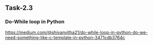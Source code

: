 ## Task-2.3

### Do-While loop in Python 
https://medium.com/@shivanvitha21/do-while-loop-in-python-do-we-need-something-like-c-template-in-python-3471cdb3764c

